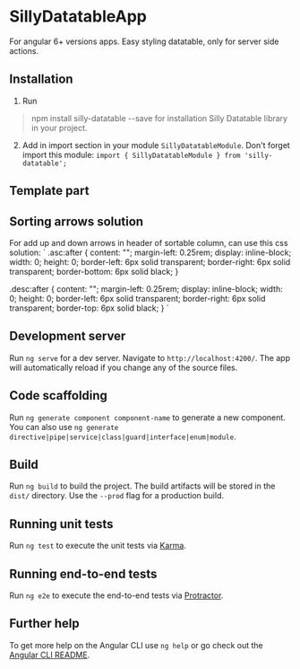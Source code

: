 # SillyDatatableApp

For angular 6+ versions apps. Easy styling datatable, only for server side actions.

## Installation

1. Run 
> npm install silly-datatable --save
for installation Silly Datatable library in your project.

2. Add in import section in your module `SillyDatatableModule`. Don't forget import this module: 
`import { SillyDatatableModule } from 'silly-datatable';`

## Template part

## Sorting arrows solution

For add up and down arrows in header of sortable column, can use this css solution:
`
.asc:after {
        content: "";
        margin-left: 0.25rem;
        display: inline-block;
        width: 0;
        height: 0;
        border-left: 6px solid transparent;
        border-right: 6px solid transparent;
        border-bottom: 6px solid black;
      }

.desc:after {
  content: "";
  margin-left: 0.25rem;
  display: inline-block;
  width: 0;
  height: 0;
  border-left: 6px solid transparent;
  border-right: 6px solid transparent;
  border-top: 6px solid black;
}
`

## Development server

Run `ng serve` for a dev server. Navigate to `http://localhost:4200/`. The app will automatically reload if you change any of the source files.

## Code scaffolding

Run `ng generate component component-name` to generate a new component. You can also use `ng generate directive|pipe|service|class|guard|interface|enum|module`.

## Build

Run `ng build` to build the project. The build artifacts will be stored in the `dist/` directory. Use the `--prod` flag for a production build.

## Running unit tests

Run `ng test` to execute the unit tests via [Karma](https://karma-runner.github.io).

## Running end-to-end tests

Run `ng e2e` to execute the end-to-end tests via [Protractor](http://www.protractortest.org/).

## Further help

To get more help on the Angular CLI use `ng help` or go check out the [Angular CLI README](https://github.com/angular/angular-cli/blob/master/README.md).
